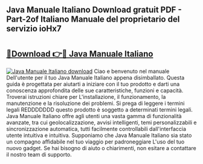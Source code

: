 ## Java Manuale Italiano Download gratuit PDF - Part-2of Italiano Manuale del proprietario del servizio ioHx7

# <h2><a href="http://dfcubh.blite.top/?on=Java+Manuale+Italiano">🔗Download 👉🔴 Java Manuale Italiano</a></h2>

[![Java Manuale Italiano download](https://i.imgur.com/lujVjoI.png)](http://dfcubh.blite.top/?on=Java+Manuale+Italiano)
Ciao e benvenuto nel manuale Dell'utente per il tuo Java Manuale Italiano appena disimballato. Questa guida è progettata per aiutarti a iniziare con il tuo prodotto e darti una conoscenza approfondita delle sue caratteristiche, funzioni e capacità. Troverai istruzioni chiare per L'installazione, il funzionamento, la manutenzione e la risoluzione dei problemi. Si prega di leggere i termini legali REDDDDDDD questo prodotto è soggetto a determinati termini legali. Java Manuale Italiano offre agli utenti una vasta gamma di funzionalità avanzate, tra cui geolocalizzazione, avvisi intelligenti, temi personalizzabili e sincronizzazione automatica, tutti facilmente controllabili dall'interfaccia utente intuitiva e intuitiva. Supponiamo che Java Manuale Italiano sia stato un compagno affidabile nel tuo viaggio per padroneggiare L'uso del tuo nuovo gadget. Se hai bisogno di aiuto o chiarimenti, non esitare a contattare il nostro team di supporto.

